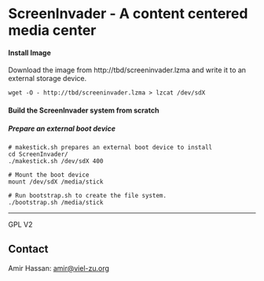 ScreenInvader - A content centered media center 
=========================================

#### Install Image #####

Download the image from http://tbd/screeninvader.lzma and write it to an external storage device.

    wget -O - http://tbd/screeninvader.lzma > lzcat /dev/sdX

#### Build the ScreenInvader system from scratch ####

##### Prepare an external boot device ######

    # makestick.sh prepares an external boot device to install
    cd ScreenInvader/
    ./makestick.sh /dev/sdX 400

    # Mount the boot device
    mount /dev/sdX /media/stick

    # Run bootstrap.sh to create the file system.
    ./bootstrap.sh /media/stick

-------

GPL V2

Contact
-------

Amir Hassan: <amir@viel-zu.org>

